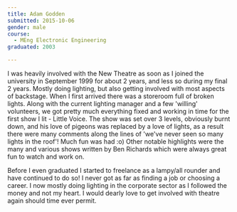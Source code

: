 ```yaml
---
title: Adam Godden
submitted: 2015-10-06
gender: male
course:
  - MEng Electronic Engineering
graduated: 2003

---
```

I was heavily involved with the New Theatre as soon as I joined the university in September 1999 for about 2 years, and less so during my final 2 years. Mostly doing lighting, but also getting involved with most aspects of backstage. When I first arrived there was a storeroom full of broken lights. Along with the current lighting manager and a few 'willing' volunteers, we got pretty much everything fixed and working in time for the first show I lit - Little Voice. The show was set over 3 levels, obviously burnt down, and his love of pigeons was replaced by a love of lights, as a result there were many comments along the lines of 'we've never seen so many lights in the roof'! Much fun was had :o) Other notable highlights were the many and various shows written by Ben Richards which were always great fun to watch and work on.

Before I even graduated I started to freelance as a lampy/all rounder and have continued to do so! I never got as far as finding a job or choosing a career. I now mostly doing lighting in the corporate sector as I followed the money and not my heart. I would dearly love to get involved with theatre again should time ever permit.





